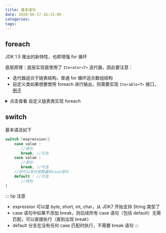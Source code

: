 ```yaml
---
title: 基本语句
date: 2020-06-17 16:15:00
categories: 
tags:
---
```

## foreach
JDK 1.5 推出的新特性，也即增强 for 循环

底层原理：底层实现是使用了 `Iterator<T>` 迭代器，因此要注意：  
- 迭代器适合于链表结构，普通 for 循环适合数组结构
- 自定义类如果想要使用 foreach 进行输出，则需要实现 `Iterable<T>` 接口，[例子](https://blog.csdn.net/china_demon/article/details/53861813)

<details>
<summary>点击查看 自定义链表类实现 foreach</summary>

```java
package driver;

import java.util.Iterator;

/**
 * @author crz
 */
public class LinkedList<T> implements Iterable<T> {
    private class Node {
        private T data;
        private Node next;

        public Node(T data) {
            this.data = data;
        }
    }

    private Node root;
    private Node last;
    private Node cursor;

    public void add(T data) {
        Node newNode = new Node(data);
        if (root == null) {
            root = newNode;
        } else {
            last.next = newNode;
        }
        last = newNode;
    }

    @Override
    public Iterator<T> iterator() {
        cursor = root;
        return new LinkedListIterator();
    }

    private class LinkedListIterator implements Iterator<T> {
        @Override
        public boolean hasNext() {
            return cursor != null;
        }

        @Override
        public T next() {
            T data = cursor.data;
            cursor = cursor.next;
            return data;
        }
    }
}
```

</details>

## switch
基本语法如下

```java
switch (expression){
    case value :
       //语句
       break; //可选
    case value :
       //语句
       break; //可选
    //你可以有任意数量的case语句
    default : //可选
       //语句
}
```

::: tip 注意
- expression 可以是 byte, short, int, char，从 JDK7 开始支持 String 类型了
- case 语句中如果不添加 break，则后续所有 case 语句（包括 default）无需匹配，可以直接执行（直到出现 break）
- default 分支在没有任何 case 匹配时执行，不需要 break 语句
:::

